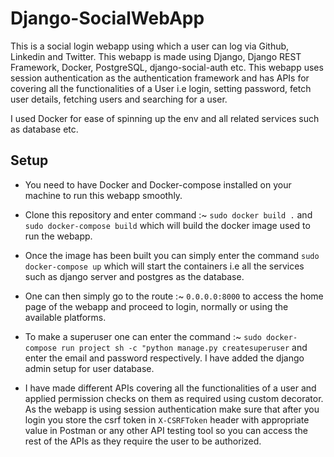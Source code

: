 # Django-SocialWebApp

This is a social login webapp using which a user can log via Github, Linkedin and Twitter. This webapp is made using Django, Django REST Framework, Docker, PostgreSQL, django-social-auth etc. This webapp uses session authentication as the authentication framework and has APIs for covering all the functionalities of a User i.e login, setting password, fetch user details, fetching users and searching for a user.

I used Docker for ease of spinning up the env and all related services such as database etc.


## Setup

* You need to have Docker and Docker-compose installed on your machine to run this webapp smoothly.

* Clone this repository and enter command :~ `sudo docker build .` and `sudo docker-compose build` which will build the docker image used to run the webapp.

* Once the image has been built you can simply enter the command `sudo docker-compose up` which will start the containers i.e all the services such as django server and postgres as the database.

* One can then simply go to the route :~ `0.0.0.0:8000` to access the home page of the webapp and proceed to login, normally or using the available platforms.

* To make a superuser one can enter the command :~ `sudo docker-compose run project sh -c "python manage.py createsuperuser` and enter the email and password respectively. I have added the django admin setup for user database.

* I have made different APIs covering all the functionalities of a user and applied permission checks on them as required using custom decorator. As the webapp is using session authentication make sure that after you login you store the csrf token in `X-CSRFToken` header with appropriate value in Postman or any other API testing tool so you can access the rest of the APIs as they require the user to be authorized.